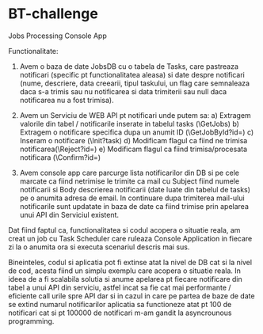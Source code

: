 # BT-challenge
Jobs Processing Console App

Functionalitate:

1) Avem o baza de date JobsDB cu o tabela de Tasks, care pastreaza notificari (specific pt functionalitatea aleasa) si date despre notificari (nume, descriere, data creearii,
tipul taskului, un flag care semnaleaza daca s-a trimis sau nu notificarea si data trimiterii sau null daca notificarea nu a fost trimisa).

2) Avem un Serviciu de WEB API pt notificari unde putem sa:
a) Extragem valorile din tabel / notificarile inserate in tabelul tasks (\GetJobs)
b) Extragem o notificare specifica dupa un anumit ID (\GetJobById?id=)
c) Inseram o notificare (\Init?task)
d) Modificam flagul ca fiind ne trimisa notificarea(\Reject?id=)
e) Modificam flagul ca fiind trimisa/procesata notificara (\Confirm?id=)

3) Avem console app care parcurge lista notificarilor din DB si pe cele marcate ca fiind netrimise le trimite ca mail cu Subject fiind numele notificarii 
si Body descrierea notificarii (date luate din tabelul de tasks) pe o anumita adresa de email. In continuare dupa trimiterea mail-ului notificarile sunt updatate in baza de date
ca fiind trimise prin apelarea unui API din Serviciul existent.

Dat fiind faptul ca, functionalitatea si codul acopera o situatie reala, am creat un job cu Task Scheduler care ruleaza Console Application in fiecare zi la o anumita ora si
executa scenariul descris mai sus.

Bineinteles, codul si aplicatia pot fi extinse atat la nivel de DB cat si la nivel de cod, acesta fiind un simplu exemplu care acopera o situatie reala.
In ideea de a fi scalabila solutia si anume apelarea pt fiecare notificare din tabel a unui API din serviciu, astfel incat sa fie cat mai performante / eficiente call urile
spre API dar si in cazul in care pe partea de baze de date se extind numarul notificarilor aplicatia sa functioneze atat pt 100 de notificari cat si pt 100000 de notificari 
m-am gandit la asyncrounous programming.

